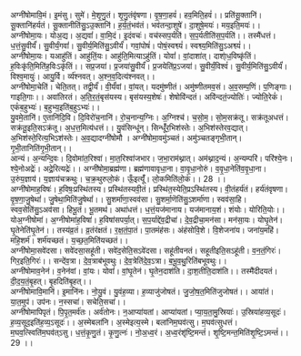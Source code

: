 

  
अग्नी॑षोमावि॒मं। इ॒मंसु। सुमे॑। मे॒शृ॒णु॒तं। शृ॒णु॒तंवृ॑षणा। वृ॒ष॒णा॒हवं॑। हव॒मिति॒हवं॑।। प्रति॑सू॒क्तानि॑। सू॒क्तानि॑हर्यतं। सू॒क्तानीति॑सु॒ऽउ॒क्तानि॑। ह॒र्य॒तं॒भव॑तं। भव॑तन्दा॒शुषे॑। दा॒शुषे॒मयः॑। मय॒इति॒मयः॑।।  
अग्नी॑षोमा॒यः। योअ॒द्य। अ॒द्यवां॑। वा॒मि॒दं। इ॒दंवचः॑। वच॑स्सप॒र्यति॑। स॒प॒र्यतीति॑स॒प॒र्यति॑।। तस्मै॑धत्तं। ध॒त्तं॒सु॒वीर्यं॑। सु॒वीर्यं॒गवां॑। सु॒वीर्य॒मिति॑सु॒ऽवीर्यं॑। गवां॒पोषं॑। पोषं॒स्वश्व्यं॑। स्वश्व्य॒मिति॑सु॒ऽअश्व्यं॑।।  
अग्नी॑षोमा॒यः। यआहु॑तिं। आहु॑तिं॒यः। आहु॑ति॒मित्याऽहु॑तिं। योवां॑। वां॒दाशा॑त्। दाशा्॑ध॒विष्कृ॑तिं। ह॒विःकृ॑ति॒मिति॑ह॒विःऽकृ॑तिं।। सप्र॒जया॑। प्र॒जया॑सु॒वीर्यं॑। प्र॒जयेति॑प्र॒ऽजया॑। सु॒वीर्यं॒विश्वं॑। सु॒वीर्य॒मिति॑सु॒ऽवीर्यं॑। विश्व॒मायुः॑। आयु॒र्वि। र्व्य॑श्नवत्। अ॒श्न॒व॒दित्य॑श्नवत्।।  
अग्नी॑षोमा॒चेति॑। चेति॒तत्। तद्वी॒र्यं॑। वी॒र्यं॑वां। वां॒यत्। यदमु॑ष्णीतं। अमु॑ष्णीतमव॒सं। अ॒व॒सम्प॒णिं। प॒णिङ्गाः। गाइति॒गाः।। अवा॑तिरतं। अ॒ति॒र॒तं॒बृस॑यस्य। बृस॑यस्य॒शेषः॑। शेषोवि॑न्दतं। अवि॑न्दतं॒ज्योतिः॑। ज्योति॒रेकं॑। एकं॑ब॒हुभ्यः॑। ब॒हुभ्य॒इति॑ब॒हुऽभ्यः॑।।  
यु॒वमे॒तानि॑। ए॒तानि॑दि॒वि। दि॒विरो॑च॒नानि॑। रो॒च॒नान्य॒ग्निः। अ॒ग्निश्च॑। च॒सो॒म॒। सो॒म॒सक्र॑तू। सक्र॑तूअधत्तं। सक्र॑तू॒इति॒सऽक्र॑तू। अ॒ध॒त्त॒मित्य॑धत्तं।। यु॒वंसिन्धू॑न्। सिन्धूँ॑र॒भिश॑स्तेः। अ॒भिश॑स्तेरव॒द्यात्। अ॒भिश॑स्ते॒रित्य॒भिऽश॑स्तेः। अ॒व॒द्यादग्नी॑षोमौ । अग्नी॑षोमा॒वमु॑ञ्चतं। अमु॑ञ्चतङ्गृभी॒तान्। गृ॒भी॒तानिति॑गृ॒भी॒तान्।।  
आन्यं। अ॒न्यन्दि॒वः। दि॒वोमा॑त॒रिश्वा॑। मा॒त॒रिश्वा॑जभार। ज॒भा॒राम॑थ्नात्। अम॑थ्नाद॒न्यं। अ॒न्यम्परि॑। परि॑श्ये॒नः। श्ये॒नोअद्रेः॑। अद्रे॒रित्यद्रेः॑।। अग्नी॑षोमा॒ब्रह्म॑णा। ब्रह्म॑णावावृधा॒ना। वा॒वृ॒धा॒नोरुं। व॒वृ॒धा॒नेति॑व॒वृ॒धा॒ना। उ॒रुंय॒ज्ञाय॑। य॒ज्ञाय॑चक्रथुः। च॒क्र॒थुरुलो॒कं। ऊँ॒इत्यूँ॑। लो॒कमिति॑लो॒कं।। 28 ।।  
अग्नी॑षोमाह॒विषः॑। ह॒विषः॒प्रस्थि॑तस्य। प्रस्थि॑तस्यवी॒तं। प्रस्थि॑त॒स्येति॒प्रऽस्थि॑तस्य। वी॒तंहर्य॑तं। हर्य॑तंवृषणा। वृ॒ष॒णा॒जु॒षेथां॑। जु॒षेथा॒मिति॑जु॒षेथां॑।। सु॒शर्मा॑णा॒स्वव॑सा। सु॒शर्मा॒णॆति॑सु॒ऽशर्मा॑णा। स्वव॑सा॒हि। स्वव॒सेति॑सु॒ऽअव॑सा। हिभू॒तं। भू॒तमथ॑। अथा॑धत्तं। ध॒त्तं॒यज॑मानाय। यज॑मानाय॒शं। शंयोः। योरिति॒योः।।  
योअ॒ग्नीषोमा॑। अ॒ग्नीषोमा॑ह॒विषा॑। ह॒विषा॑सपर्या॒त्। स॒प॒र्याद्दे॑व॒द्रीचा॑। दे॒व॒द्रीचा॒मन॑सा। मन॑सा॒यः। योघृ॒तेन॑। घृ॒तेनेति॑घृ॒तेन॑।। तस्य॑व्र॒तं। व्र॒तंर॑क्षतं। र॒क्ष॒तं॒पा॒तं। पा॒तमंह॑सः। अंह॑सोवि॒शे। वि॒शेजना॑य। जना॑य॒महि॑। महि॒शर्म॑। शर्म॑यच्छतं। य॒च्छ॒त॒मिति॑यच्छतं।।  
अग्नी॑षोमा॒सवे॑दसा। सवे॑दसा॒सहू॑ती। सवे॑द॒सेति॒सऽवे॑दसा। सहू॑तीवनतं। सहूतीइति॒सऽहू॑ती। व॒न॒तं॒गिरः॑। गिर॒इति॒गिरः॑।। सन्दे॑व॒त्रा। दे॒व॒त्राब॑भूवथुः। दे॒व॒त्रेति॑दे॒व॒ऽत्रा। ब॒भू॒व॒थु॒रिति॑बभूवथुः।।  
अग्नी॑षोमाव॒नेन॑। व॒नेन॑वां। वां॒यः। योवां॑। वां॒घृ॒तेन॑। घृ॒तेन॒दाश॑ति। दा॒श॒तीति॒दाश॑ति।। तस्मै॑दीदयतं। दी॒द॒य॒तं॒बृ॒हत्। बृ॒हदिति॑बृ॒हत्।।  
अग्नी॑षोमावि॒मानि॑। इ॒मानि॑नः। नो॒यु॒वं। यु॒वंह॒व्या। ह॒व्याजु॑जोषतं। जु॒जो॒ष॒त॒मिति॑जुजोषतं।। आया॑तं। या॒त॒मुप॑। उप॑नः। न॒स्सचा॑। सचेति॒सचा॑।।  
अग्नी॑षोमापिपृतं। पि॒पृ॒त॒मर्व॑तः। अर्व॑तोनः। न॒आप्या॑यतां। आप्या॑यतां। प्या॒य॒ता॒मु॒स्रियाः॑। उ॒स्रिया॑हव्य॒सूदः॑। ह॒व्य॒सूद॒इति॑ह॒व्य॒ऽसूदः॑।। अ॒स्मेबला॑नि। अ॒स्मेइत्य॒स्मे। बला॑निम॒घव॑त्सु। म॒घव॑त्सुधत्तं। म॒घव॒त्स्विति॑म॒घव॑त्ऽसु। ध॒त्तं॒कृ॒णु॒तं। कृ॒णु॒त्नः॑। नो॒अ॒ध्व॒रं। अ॒ध्व॒रंशृ॑ष्टि॒मन्तं॑। शृ॒ष्टि॒मन्त॒मिति॑शृ॒ष्टि॒ऽमन्तं॑।। 29 ।।  
